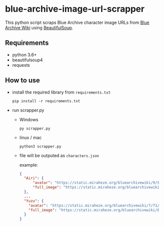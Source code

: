 # blue-archive-image-url-scrapper
This python script scraps Blue Archive character image URLs from [Blue Archive Wiki](https://bluearchive.wiki/wiki) using [BeautifulSoup](https://www.crummy.com/software/BeautifulSoup/).
## Requirements
- python 3.6+
- beautifulsoup4
- requests
## How to use
- install the required library from `requirements.txt`
  ```
  pip install -r requirements.txt
  ```
- run scrapper.py
  - Windows
    ```
    py scrapper.py
    ```
  - linux / mac
    ```
    python3 scrapper.py
    ```
  - file will be outputed as `characters.json`
    
    example:
    ```json
    {
      "Airi": {
          "avatar": "https://static.miraheze.org/bluearchivewiki/9/96/Airi.png",
          "full_image": "https://static.miraheze.org/bluearchivewiki/4/4b/Airi_full.png"
      },
      ...
      "Yuzu": {
        "avatar": "https://static.miraheze.org/bluearchivewiki/7/71/Yuzu.png",
        "full_image": "https://static.miraheze.org/bluearchivewiki/0/0d/Yuzu_full.png"
      }
    }